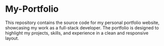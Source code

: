 # My-Portfolio
This repository contains the source code for my personal portfolio website, showcasing my work as a full-stack developer. The portfolio is designed to highlight my projects, skills, and experience in a clean and responsive layout.
